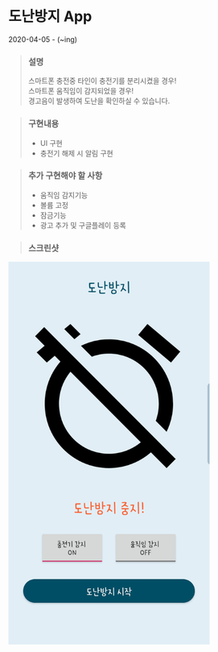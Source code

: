 도난방지 App
============
2020-04-05 - (~ing)

> ### 설명
> 스마트폰 충전중 타인이 충전기를 분리시켰을 경우!  
> 스마트폰 움직임이 감지되었을 경우!  
> 경고음이 발생하여 도난을 확인하실 수 있습니다.

> ### 구현내용
> + UI 구현
> + 충전기 해제 시 알림 구현

> ### 추가 구현해야 할 사항
> + 움직임 감지기능
> + 볼륨 고정
> + 잠금기능
> + 광고 추가 및 구글플레이 등록

> ### 스크린샷
<img src="/AntiTheft.jpg" width="400px"/><br>
